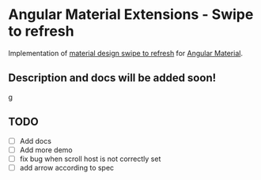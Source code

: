 # Angular Material Extensions - Swipe to refresh
Implementation of [material design swipe to refresh](https://material.google.com/patterns/swipe-to-refresh.html#swipe-to-refresh-positioning)
for [Angular Material](https://material.angularjs.org).
## Description and docs will be added soon!

g

## TODO
- [ ] Add docs
- [ ] Add more demo
- [ ] fix bug when scroll host is not correctly set
- [ ] add arrow according to spec